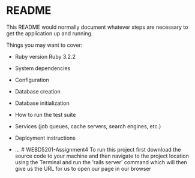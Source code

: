 # README

This README would normally document whatever steps are necessary to get the
application up and running.

Things you may want to cover:

* Ruby version
Ruby 3.2.2
* System dependencies

* Configuration

* Database creation

* Database initialization

* How to run the test suite

* Services (job queues, cache servers, search engines, etc.)

* Deployment instructions

* ...
#   W E B D 5 2 0 1 - A s s i g n m e n t 4 
 To run this project first download the source code to your machine and then navigate to the project location
 using the Terminal and run the 'rails server' command which will then give us the URL for us to open our page
 in our browser
